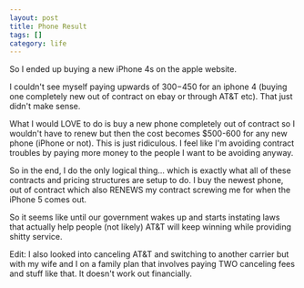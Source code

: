 ```yaml
---
layout: post
title: Phone Result
tags: []
category: life
---
```


So I ended up buying a new iPhone 4s on the apple website.

I couldn't see myself paying upwards of $300-$450 for an iphone 4 (buying one
completely new out of contract on ebay or through AT&T etc).  That just didn't
make sense.

What I would LOVE to do is buy a new phone completely out of contract so I
wouldn't have to renew but then the cost becomes $500-600 for any new phone
(iPhone or not). This is just ridiculous. I feel like I'm avoiding contract
troubles by paying more money to the people I want to be avoiding anyway.

So in the end, I do the only logical thing... which is exactly what all of these
contracts and pricing structures are setup to do. I buy the newest phone, out of
contract which also RENEWS my contract screwing me for when the iPhone 5 comes
out.

So it seems like until our government wakes up and starts instating laws that
actually help people (not likely) AT&T will keep winning while providing shitty
service.

Edit: I also looked into canceling AT&T and switching to another carrier but
with my wife and I on a family plan that involves paying TWO canceling fees and
stuff like that. It doesn't work out financially.
